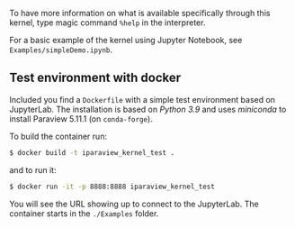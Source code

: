 
To have more information on what is available specifically through this kernel, type magic command `%help` in the interpreter.

For a basic example of the kernel using Jupyter Notebook, see `Examples/simpleDemo.ipynb`.

## Test environment with docker

Included you find a `Dockerfile` with a simple test environment based on JupyterLab. 
The installation is based on *Python 3.9* and uses *miniconda* to install Paraview 5.11.1 (on `conda-forge`).

To build the container run:
```bash
$ docker build -t iparaview_kernel_test .
```
and to run it:
```bash
$ docker run -it -p 8888:8888 iparaview_kernel_test
```
You will see the URL showing up to connect to the JupyterLab.
The container starts in the `./Examples` folder.
